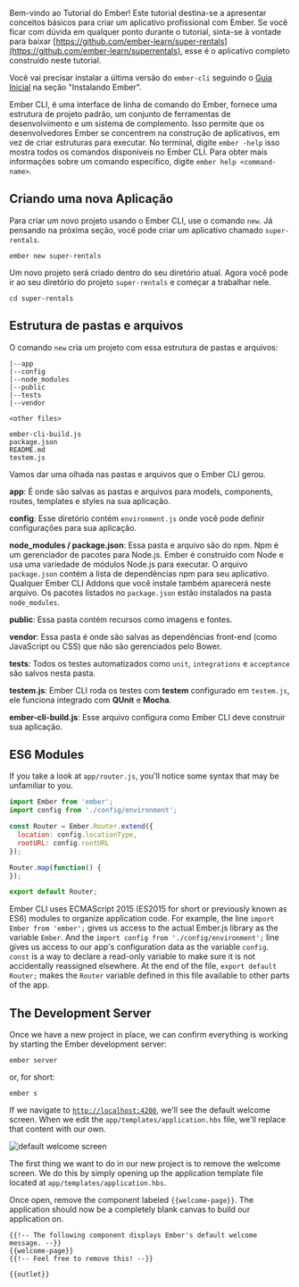 Bem-vindo ao Tutorial do Ember!
Este tutorial destina-se a apresentar conceitos básicos para criar um aplicativo profissional com Ember.
Se você ficar com dúvida em qualquer ponto durante o tutorial, sinta-se à vontade para baixar [https://github.com/ember-learn/super-rentals](https://github.com/ember-learn/superrentals), esse é o aplicativo completo construído neste tutorial.

Você vai precisar instalar a última versão do `ember-cli` seguindo o [Guia Inicial](../../getting-started/quick-start/#toc_install-ember) na seção "Instalando Ember".

Ember CLI, é uma interface de linha de comando do Ember, fornece uma estrutura de projeto padrão, um conjunto de ferramentas de desenvolvimento e um sistema de complemento.
Isso permite que os desenvolvedores Ember se concentrem na construção de aplicativos, em vez de criar estruturas para executar.
No terminal, digite `ember -help` isso mostra todos os comandos disponíveis no Ember CLI. Para obter mais informações sobre um comando específico, digite `ember help <command-name>`.

## Criando uma nova Aplicação

Para criar um novo projeto usando o Ember CLI, use o comando `new`. Já pensando na próxima seção, você pode criar um aplicativo chamado `super-rentals`.

```shell
ember new super-rentals
```
Um novo projeto será criado dentro do seu diretório atual. Agora você pode ir ao seu diretório do projeto `super-rentals` e começar a trabalhar nele.

```shell
cd super-rentals
```

## Estrutura de pastas e arquivos

O comando `new` cria um projeto com essa estrutura de pastas e arquivos:

```text
|--app
|--config
|--node_modules
|--public
|--tests
|--vendor

<other files>

ember-cli-build.js
package.json
README.md
testem.js
```

Vamos dar uma olhada nas pastas e arquivos que o Ember CLI gerou.

**app**: É onde são salvas as pastas e arquivos para models, components, routes, templates e styles na sua aplicação.

**config**: Esse diretório contém `environment.js` onde você pode definir configurações para sua aplicação.

**node_modules / package.json**: Essa pasta e arquivo são do npm. Npm é um gerenciador de pacotes para Node.js.
Ember é construído com Node e usa uma variedade de módulos Node.js para executar. O arquivo `package.json` contém a lista de dependências npm para seu aplicativo. Qualquer Ember CLI Addons que você instale também aparecerá neste arquivo. Os pacotes listados no `package.json` estão instalados na pasta `node_modules`.



**public**: Essa pasta contém recursos como imagens e fontes.

**vendor**: Essa pasta é onde são salvas as dependências front-end (como JavaScript ou CSS) que não são gerenciados pelo Bower.

**tests**: Todos os testes automatizados como `unit`, `integrations` e `acceptance` são salvos nesta pasta.

**testem.js**: Ember CLI roda os testes com **testem** configurado em `testem.js`, ele funciona integrado com **QUnit** e **Mocha**.

**ember-cli-build.js**: Esse arquivo configura como Ember CLI deve construir sua aplicação.

## ES6 Modules

If you take a look at `app/router.js`, you'll notice some syntax that may be
unfamiliar to you.

```app/router.js
import Ember from 'ember';
import config from './config/environment';

const Router = Ember.Router.extend({
  location: config.locationType,
  rootURL: config.rootURL
});

Router.map(function() {
});

export default Router;
```

Ember CLI uses ECMAScript 2015 (ES2015 for short or previously known as ES6) modules to organize application
code.
For example, the line `import Ember from 'ember';` gives us access to the actual
Ember.js library as the variable `Ember`. And the `import config from
'./config/environment';` line gives us access to our app's configuration data
as the variable `config`. `const` is a way to declare a read-only variable to make
sure it is not accidentally reassigned elsewhere. At the end of the file,
`export default Router;` makes the `Router` variable defined in this file available
to other parts of the app.


## The Development Server

Once we have a new project in place, we can confirm everything is working by
starting the Ember development server:

```shell
ember server
```

or, for short:

```shell
ember s
```

If we navigate to [`http://localhost:4200`](http://localhost:4200), we'll see the default welcome screen.
When we edit the `app/templates/application.hbs` file, we'll replace that content with our own.

![default welcome screen](../../images/ember-cli/default-welcome-page.png)

The first thing we want to do in our new project is to remove the welcome screen.
We do this by simply opening up the application template file located at `app/templates/application.hbs`.

Once open, remove the component labeled `{{welcome-page}}`.
The application should now be a completely blank canvas to build our application on.

```app/templates/application.hbs{-1,-2,-3}
{{!-- The following component displays Ember's default welcome message. --}}
{{welcome-page}}
{{!-- Feel free to remove this! --}}

{{outlet}}

```
